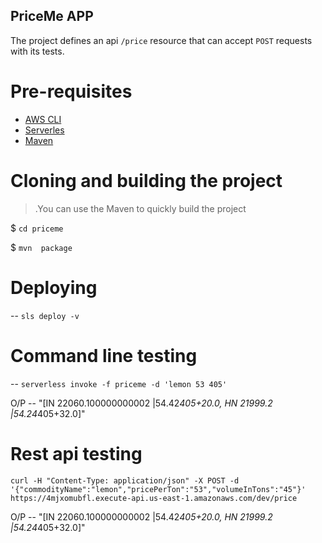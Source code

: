 ## PriceMe APP
The project defines an api `/price` resource that can accept `POST` requests with its tests.

# Pre-requisites
* [AWS CLI](https://aws.amazon.com/cli/)
* [Serverles](https://www.serverless.com/)
* [Maven](https://maven.apache.org/)


# Cloning and building the project
>.You can use the Maven to quickly build the project

$ ``` cd priceme ```

$ ``` mvn  package ```


# Deploying 
 -- ``` sls deploy -v ```

# Command line testing

 -- ``` serverless invoke -f priceme -d 'lemon 53 405' ```

O/P -- "[IN  22060.100000000002 |54.42*405+20.0, HN  21999.2 |54.24*405+32.0]"


#  Rest api testing
``` curl -H "Content-Type: application/json" -X POST -d '{"commodityName":"lemon","pricePerTon":"53","volumeInTons":"45"}' https://4mjxomubfl.execute-api.us-east-1.amazonaws.com/dev/price ```

O/P -- "[IN  22060.100000000002 |54.42*405+20.0, HN  21999.2 |54.24*405+32.0]"


